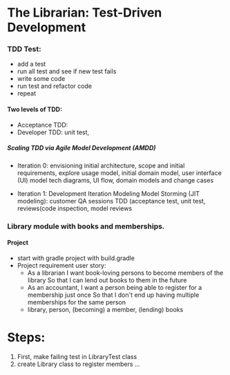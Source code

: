 # The Librarian: Test-Driven Development

### TDD Test:
- add a test
- run all test and see if new test fails
- write some code
- run test and refactor code
- repeat

#### Two levels of TDD:
- Acceptance TDD: 
- Developer TDD: unit test, 

##### Scaling TDD via Agile Model Development (AMDD)
- Iteration 0: envisioning initial architecture, scope  and initial requirements,
explore usage model, initial domain model, user interface (UI) model
tech diagrams, UI flow, domain models and change cases

- Iteration 1: Development
Iteration Modeling
Model Storming (JIT modeling): customer QA sessions
TDD (acceptance test, unit test, 
reviews(code inspection, model reviews


### Library module with books and memberships.

#### Project
- start with gradle project with build.gradle
- Project requirement user story:
  - As a librarian I want book-loving persons to become members of the library So that I can lend out books to them in the future
  - As an accountant,
I want a person being able to register for a membership just once
So that I don't end up having multiple memberships for the same person
  - library, person, (becoming) a member, (lending) books

# Steps:
1. First, make failing test in LibraryTest class 
2. create Library class to register members ...